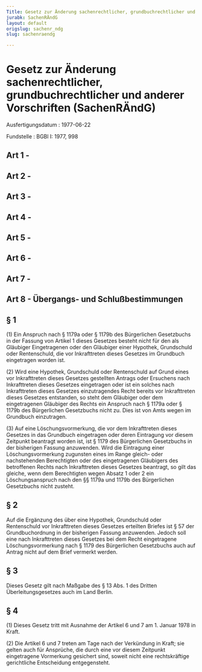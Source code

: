 ```yaml
---
Title: Gesetz zur Änderung sachenrechtlicher, grundbuchrechtlicher und anderer Vorschriften
jurabk: SachenRÄndG
layout: default
origslug: sachenr_ndg
slug: sachenraendg

---
```


# Gesetz zur Änderung sachenrechtlicher, grundbuchrechtlicher und anderer Vorschriften (SachenRÄndG)

Ausfertigungsdatum
:   1977-06-22

Fundstelle
:   BGBl I: 1977, 998



## Art 1 -



## Art 2 -



## Art 3 -



## Art 4 -



## Art 5 -



## Art 6 -



## Art 7 -



## Art 8 - Übergangs- und Schlußbestimmungen



## § 1

(1) Ein Anspruch nach § 1179a oder § 1179b des Bürgerlichen
Gesetzbuchs in der Fassung von Artikel 1 dieses Gesetzes besteht nicht
für den als Gläubiger Eingetragenen oder den Gläubiger einer Hypothek,
Grundschuld oder Rentenschuld, die vor Inkrafttreten dieses Gesetzes
im Grundbuch eingetragen worden ist.

(2) Wird eine Hypothek, Grundschuld oder Rentenschuld auf Grund eines
vor Inkrafttreten dieses Gesetzes gestellten Antrags oder Ersuchens
nach Inkrafttreten dieses Gesetzes eingetragen oder ist ein solches
nach Inkrafttreten dieses Gesetzes einzutragendes Recht bereits vor
Inkrafttreten dieses Gesetzes entstanden, so steht dem Gläubiger oder
dem eingetragenen Gläubiger des Rechts ein Anspruch nach § 1179a oder
§ 1179b des Bürgerlichen Gesetzbuchs nicht zu. Dies ist von Amts wegen
im Grundbuch einzutragen.

(3) Auf eine Löschungsvormerkung, die vor dem Inkrafttreten dieses
Gesetzes in das Grundbuch eingetragen oder deren Eintragung vor diesem
Zeitpunkt beantragt worden ist, ist § 1179 des Bürgerlichen
Gesetzbuchs in der bisherigen Fassung anzuwenden. Wird die Eintragung
einer Löschungsvormerkung zugunsten eines im Range gleich- oder
nachstehenden Berechtigten oder des eingetragenen Gläubigers des
betroffenen Rechts nach Inkrafttreten dieses Gesetzes beantragt, so
gilt das gleiche, wenn dem Berechtigten wegen Absatz 1 oder 2 ein
Löschungsanspruch nach den §§ 1179a und 1179b des Bürgerlichen
Gesetzbuchs nicht zusteht.


## § 2

Auf die Ergänzung des über eine Hypothek, Grundschuld oder
Rentenschuld vor Inkrafttreten dieses Gesetzes erteilten Briefes ist §
57 der Grundbuchordnung in der bisherigen Fassung anzuwenden. Jedoch
soll eine nach Inkrafttreten dieses Gesetzes bei dem Recht
eingetragene Löschungsvormerkung nach § 1179 des Bürgerlichen
Gesetzbuchs auch auf Antrag nicht auf dem Brief vermerkt werden.


## § 3

Dieses Gesetz gilt nach Maßgabe des § 13 Abs. 1 des Dritten
Überleitungsgesetzes auch im Land Berlin.


## § 4

(1) Dieses Gesetz tritt mit Ausnahme der Artikel 6 und 7 am 1. Januar
1978 in Kraft.

(2) Die Artikel 6 und 7 treten am Tage nach der Verkündung in Kraft;
sie gelten auch für Ansprüche, die durch eine vor diesem Zeitpunkt
eingetragene Vormerkung gesichert sind, soweit nicht eine
rechtskräftige gerichtliche Entscheidung  entgegensteht.

